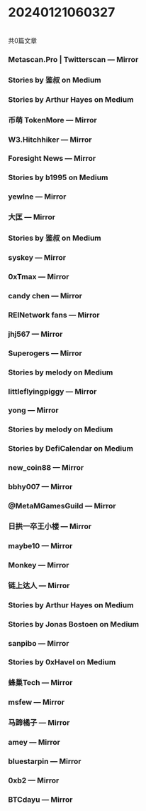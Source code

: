 <h1>20240121060327</h1><br/>共0篇文章


###  Metascan.Pro | Twitterscan — Mirror











###  Stories by 鉴叔 on Medium









###  Stories by Arthur Hayes on Medium















###  币萌 TokenMore — Mirror











###  W3.Hitchhiker — Mirror







###  Foresight News — Mirror









###  Stories by b1995 on Medium



















###  yewlne — Mirror

















###  大匡 — Mirror







###  Stories by 鉴叔 on Medium















###  syskey — Mirror









###  0xTmax — Mirror























###  candy chen — Mirror

















###  REINetwork fans — Mirror





















###  jhj567 — Mirror











###  Superogers — Mirror



















###  Stories by melody on Medium









###  littleflyingpiggy — Mirror











###  yong — Mirror













###  Stories by melody on Medium







###  Stories by DefiCalendar on Medium











###  new_coin88 — Mirror









###  bbhy007 — Mirror



















###  @MetaMGamesGuild — Mirror

















###  日拱一卒王小楼 — Mirror























###  maybe10 — Mirror











###  Monkey — Mirror



















###  链上达人 — Mirror

















###  Stories by Arthur Hayes on Medium









###  Stories by Jonas Bostoen on Medium









###  sanpibo — Mirror







###  Stories by 0xHavel on Medium









###  蜂巢Tech — Mirror











###  msfew — Mirror















###  马蹄橘子 — Mirror















###  amey — Mirror



















###  bluestarpin — Mirror









###  0xb2 — Mirror





















###  BTCdayu — Mirror





